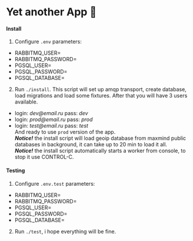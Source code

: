 # Yet another App 🍺

#### Install

1. Configure `.env` parameters:
- RABBITMQ_USER=
- RABBITMQ_PASSWORD=
- PGSQL_USER=
- PGSQL_PASSWORD=
- PGSQL_DATABASE=
2. Run `./install`. This script will set up amqp transport, create database, load migrations and load some fixtures. After that you will have 3 users available.
- login: _dev@email.ru_ pass: _dev_
- login: _prod@email.ru_ pass: _prod_ 
- login: _test@email.ru_ pass: _test_  
And ready to use `prod` version of the app.\
**_Notice!_** the install script will load geoip database from maxmind public databases in background, it can take up to 20 min to load it all.\
**_Notice!_** the install script automatically starts a worker from console, to stop it use CONTROL-C.


#### Testing

1. Configure `.env.test` parameters:
- RABBITMQ_USER=
- RABBITMQ_PASSWORD=
- PGSQL_USER=
- PGSQL_PASSWORD=
- PGSQL_DATABASE=

2. Run `./test`, i hope everything will be fine.
